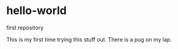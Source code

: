 hello-world
===========

first repository

This is my first time trying this stuff out.
There is a pug on my lap.
